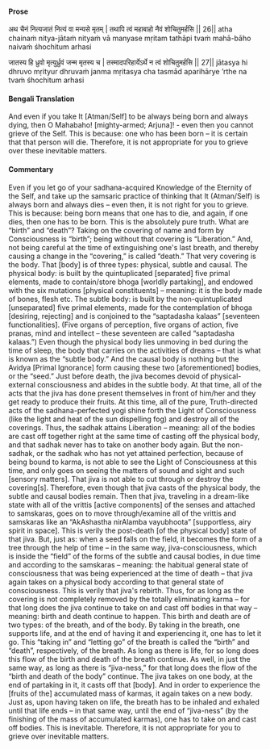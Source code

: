 #### Prose 

अथ चैनं नित्यजातं नित्यं वा मन्यसे मृतम् |
तथापि त्वं महाबाहो नैवं शोचितुमर्हसि || 26||
atha chainaṁ nitya-jātaṁ nityaṁ vā manyase mṛitam
tathāpi tvaṁ mahā-bāho naivaṁ śhochitum arhasi

जातस्य हि ध्रुवो मृत्युर्ध्रुवं जन्म मृतस्य च |
तस्मादपरिहार्येऽर्थे न त्वं शोचितुमर्हसि || 27||
jātasya hi dhruvo mṛityur dhruvaṁ janma mṛitasya cha
tasmād aparihārye ’rthe na tvaṁ śhochitum arhasi

 #### Bengali Translation 

And even if you take It [Atman/Self] to be always being born and always dying, then O Mahabaho! [mighty-armed; Arjuna]! - even then you cannot grieve of the Self. This is because: one who has been born – it is certain that that person will die. Therefore, it is not appropriate for you to grieve over these inevitable matters.

 #### Commentary 

Even if you let go of your sadhana-acquired Knowledge of the Eternity of the Self, and take up the samsaric practice of thinking that It (Atman/Self) is always born and always dies – even then, it is not right for you to grieve. This is because: being born means that one has to die, and again, if one dies, then one has to be born. This is the absolutely pure truth. What are “birth” and “death”? Taking on the covering of name and form by Consciousness is “birth”; being without that covering is “Liberation.” And, not being careful at the time of extinguishing one's last breath, and thereby causing a change in the “covering,” is called “death.” That very covering is the body. That [body] is of three types: physical, subtle and causal. The physical body: is built by the quintuplicated [separated] five primal elements, made to contain/store bhoga [worldly partaking], and endowed with the six mutations [physical constituents] – meaning: it is the body made of bones, flesh etc. The subtle body: is built by the non-quintuplicated [unseparated] five primal elements, made for the contemplation of bhoga [desiring, rejecting] and is conjoined to the “saptadasha kalaas” [seventeen functionalities]. (Five organs of perception, five organs of action, five pranas, mind and intellect – these seventeen are called “saptadasha kalaas.”) Even though the physical body lies unmoving in bed during the time of sleep, the body that carries on the activities of dreams – that is what is known as the “subtle body.” And the causal body is nothing but the Avidya [Primal Ignorance] form causing these two [aforementioned] bodies, or the “seed.” Just before death, the jiva becomes devoid of physical-external consciousness and abides in the subtle body. At that time, all of the acts that the jiva has done present themselves in front of him/her and they get ready to produce their fruits. At this time, all of the pure, Truth-directed acts of the sadhana-perfected yogi shine forth the Light of Consciousness (like the light and heat of the sun dispelling fog) and destroy all of the coverings. Thus, the sadhak attains Liberation – meaning: all of the bodies are cast off together right at the same time of casting off the physical body, and that sadhak never has to take on another body again. But the non-sadhak, or the sadhak who has not yet attained perfection, because of being bound to karma, is not able to see the Light of Consciousness at this time, and only goes on seeing the matters of sound and sight and such [sensory matters]. That jiva is not able to cut through or destroy the covering[s]. Therefore, even though that jiva casts of the physical body, the subtle and causal bodies remain. Then that jiva, traveling in a dream-like state with all of the vrittis [active components] of the senses and attached to samskaras, goes on to move through/examine all of the vrittis and samskaras like an “AkAshastha nirAlamba vayubhoota” [supportless, airy spirit in space]. This is verily the post-death [of the physical body] state of that jiva. But, just as: when a seed falls on the field, it becomes the form of a tree through the help of time – in the same way, jiva-consciousness, which is inside the “field” of the forms of the subtle and causal bodies, in due time and according to the samskaras – meaning: the habitual general state of consciousness that was being experienced at the time of death – that jiva again takes on a physical body according to that general state of consciousness. This is verily that jiva's rebirth. Thus, for as long as the covering is not completely removed by the totally eliminating karma – for that long does the jiva continue to take on and cast off bodies in that way – meaning: birth and death continue to happen. This birth and death are of two types: of the breath, and of the body. By taking in the breath, one supports life, and at the end of having it and experiencing it, one has to let it go. This “taking in” and “letting go” of the breath is called the “birth” and “death”, respectively, of the breath. As long as there is life, for so long does this flow of the birth and death of the breath continue. As well, in just the same way, as long as there is “jiva-ness,” for that long does the flow of the “birth and death of the body” continue. The jiva takes on one body, at the end of partaking in it, it casts off that [body]. And in order to experience the [fruits of the] accumulated mass of karmas, it again takes on a new body. Just as, upon having taken on life, the breath has to be inhaled and exhaled until that life ends – in that same way, until the end of “jiva-ness” (by the finishing of the mass of accumulated karmas), one has to take on and cast off bodies. This is inevitable. Therefore, it is not appropriate for you to grieve over inevitable matters.